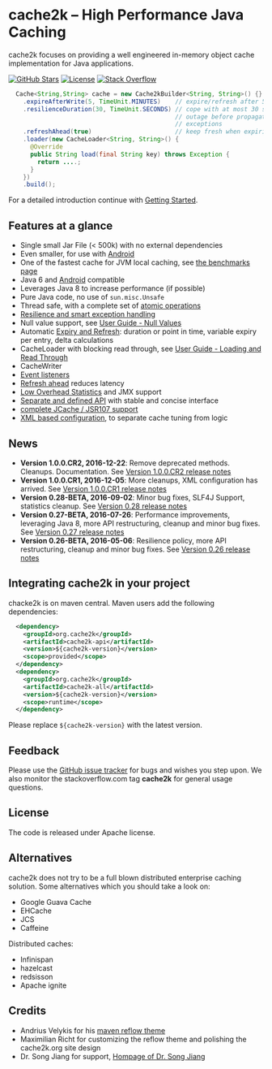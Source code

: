 # cache2k – High Performance Java Caching

cache2k focuses on providing a well engineered in-memory object cache implementation for
Java applications. 

[![GitHub Stars](https://x.h7e.eu/badges/xz/q/github/starGazers/gh-stargazers/cache2k/cache2k)](https://github.com/cache2k/cache2k/stargazers)
[![License](https://x.h7e.eu/badges/xz/txt/license/apache)](https://www.apache.org/licenses/LICENSE-2.0.html)
[![Stack Overflow](https://x.h7e.eu/badges/xz/txt/stackoverflow/cache2k)](https://stackoverflow.com/questions/tagged/cache2k)

````java
  Cache<String,String> cache = new Cache2kBuilder<String, String>() {}
    .expireAfterWrite(5, TimeUnit.MINUTES)    // expire/refresh after 5 minutes
    .resilienceDuration(30, TimeUnit.SECONDS) // cope with at most 30 seconds
                                              // outage before propagating 
                                              // exceptions
    .refreshAhead(true)                       // keep fresh when expiring
    .loader(new CacheLoader<String, String>() {
      @Override
      public String load(final String key) throws Exception {
        return ....;
      }
    })
    .build();
````

For a detailed introduction continue with [Getting Started](docs/1.0/user-guide.html#getting-started).

## Features at a glance

 * Single small Jar File (< 500k) with no external dependencies
 * Even smaller, for use with [Android](docs/1.0/user-guide.html#android)
 * One of the fastest cache for JVM local caching, see [the benchmarks page](benchmarks.html)
 * Java 6 and [Android](docs/1.0/user-guide.html#android) compatible
 * Leverages Java 8 to increase performance (if possible)
 * Pure Java code, no use of `sun.misc.Unsafe`
 * Thread safe, with a complete set of [atomic operations](docs/1.0/user-guide.html#atomic-operations)
 * [Resilience and smart exception handling](docs/1.0/user-guide.html#resilience-and-exceptions) 
 * Null value support, see [User Guide - Null Values](docs/1.0/user-guide.html#null-values)
 * Automatic [Expiry and Refresh](docs/1.0/user-guide.html#expiry-and-refresh): duration or point in time, variable expiry per entry, delta calculations
 * CacheLoader with blocking read through, see [User Guide - Loading and Read Through](docs/1.0/user-guide.html#loading-read-through)
 * CacheWriter
 * [Event listeners](docs/1.0/user-guide.html#event-listeners)
 * [Refresh ahead](docs/1.0/user-guide.html#refresh-ahead) reduces latency
 * [Low Overhead Statistics](docs/1.0/user-guide.html#statistics) and JMX support
 * [Separate and defined API](docs/1.0/apidocs/cache2k-api/index.html) with stable and concise interface
 * [complete JCache / JSR107 support](docs/1.0/user-guide.html#jcache)
 * [XML based configuration](docs/1.0/user-guide.html#xml-configuration), to separate cache tuning from logic

## News

  * **Version 1.0.0.CR2, 2016-12-22**: Remove deprecated methods. Cleanups. Documentation. See [Version 1.0.0.CR2 release notes](1/0.0.CR2.html)
  * **Version 1.0.0.CR1, 2016-12-05**: More cleanups, XML configuration has arrived. See [Version 1.0.0.CR1 release notes](1/0.0.CR1.html)
  * **Version 0.28-BETA, 2016-09-02**: Minor bug fixes, SLF4J Support, statistics cleanup. See [Version 0.28 release notes](0/28.html)
  * **Version 0.27-BETA, 2016-07-26**: Performance improvements, leveraging Java 8, more API restructuring, cleanup and minor bug fixes. See [Version 0.27 release notes](0/27.html)
  * **Version 0.26-BETA, 2016-05-06**: Resilience policy, more API restructuring, cleanup and minor bug fixes. See [Version 0.26 release notes](0/26.html)

## Integrating cache2k in your project

chacke2k is on maven central. Maven users add the following dependencies:

```xml
  <dependency>
    <groupId>org.cache2k</groupId>
    <artifactId>cache2k-api</artifactId>
    <version>${cache2k-version}</version>
    <scope>provided</scope>
  </dependency>
  <dependency>
    <groupId>org.cache2k</groupId>
    <artifactId>cache2k-all</artifactId>
    <version>${cache2k-version}</version>
    <scope>runtime</scope>
  </dependency>
```

Please replace `${cache2k-version}` with the latest version.

## Feedback

Please use the [GitHub issue tracker](https://github.com/cache2k/cache2k) for bugs and wishes you step upon. We also monitor the stackoverflow.com tag
**cache2k** for general usage questions.

## License

The code is released under Apache license. 

## Alternatives

cache2k does not try to be a full blown distributed enterprise caching solution. Some alternatives
which you should take a look on:

 * Google Guava Cache
 * EHCache
 * JCS
 * Caffeine
 
Distributed caches:

 * Infinispan
 * hazelcast
 * redsisson
 * Apache ignite

## Credits

  * Andrius Velykis for his [maven reflow theme](http://andriusvelykis.github.io/reflow-maven-skin)
  * Maximilian Richt for customizing the reflow theme and polishing the cache2k.org site design
  * Dr. Song Jiang for support, [Hompage of Dr. Song Jiang](http://www.ece.eng.wayne.edu/~sjiang)
